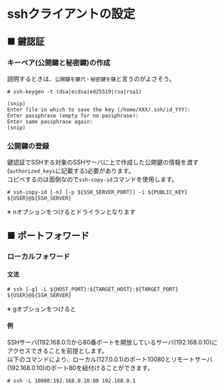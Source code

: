 # sshクライアントの設定
## ■ 鍵認証
### キーペア(公開鍵と秘密鍵)の作成
説明するときは、`公開鍵を鍵穴・秘密鍵を鍵`と言うのがよさそう。
```
# ssh-keygen -t (dsa|ecdsa|ed25519|rsa|rsa1)
```
```
(snip)
Enter file in which to save the key (/home/XXX/.ssh/id_YYY):
Enter passphrase (empty for no passphrase): 
Enter same passphrase again: 
(snip)
```

### 公開鍵の登録
鍵認証でSSHする対象のSSHサーバに上で作成した公開鍵の情報を渡す(`authorized_keys`に記載する)必要があります。  
コピペするのは面倒なので`ssh-copy-id`コマンドを使用します。
```
# ssh-copy-id [-n] [-p ${SSH_SERVER_PORT}] -i ${PUBLIC_KEY} ${USER}@${SSH_SERVER}
```
※ nオプションをつけるとドライランとなります

## ■ ポートフォワード
### ローカルフォワード
#### 文法
```
# ssh [-g] -L ${HOST_PORT}:${TARGET_HOST}:${TARGET_PORT} ${USER}@${SSH_SERVER}
```
※ gオプションをつけると

#### 例
SSHサーバ(192.168.0.1)から80番ポートを開放しているサーバ(192.168.0.10)にアクセスできることを前提とします。  
以下のコマンドにより、ローカル(127.0.0.1)のポート10080とリモートサーバ(192.168.0.10)のポート80を紐付けることができます。
```
# ssh -L 10080:192.168.0.10:80 192.168.0.1
```
